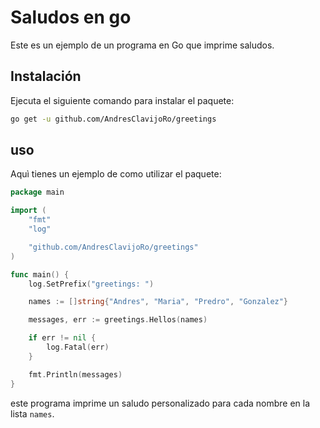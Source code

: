 # Saludos en go

Este es un ejemplo de un programa en Go que imprime saludos.

## Instalación

Ejecuta el siguiente comando para instalar el paquete:

```bash
go get -u github.com/AndresClavijoRo/greetings
```

## uso
Aquì tienes un ejemplo de como utilizar el paquete:

```go
package main

import (
	"fmt"
	"log"

	"github.com/AndresClavijoRo/greetings"
)

func main() {
	log.SetPrefix("greetings: ")

	names := []string{"Andres", "Maria", "Predro", "Gonzalez"}

	messages, err := greetings.Hellos(names)

	if err != nil {
		log.Fatal(err)
	}

	fmt.Println(messages)
}
```
este programa imprime un saludo personalizado para cada nombre en la lista `names`.